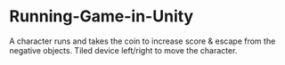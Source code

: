# Running-Game-in-Unity
A character runs and takes the coin to increase score &amp; escape from the negative objects.  Tiled device left/right to move the character.
